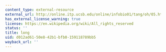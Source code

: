 ```yaml
---
content_type: external-resource
external_url: http://online.itp.ucsb.edu/online/infobio01/tang/oh/05.html
has_external_license_warning: true
license: https://en.wikipedia.org/wiki/All_rights_reserved
status: ''
title: long
uid: d012ad61-50e8-42b1-bfb0-159118789bb5
wayback_url: ''
---
```

